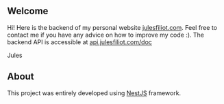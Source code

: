 ## Welcome

Hi! Here is the backend of my personal website [julesfiliot.com](https://julesfiliot.com/). Feel free to contact me if you have any advice on how to improve my code :).
The backend API is accessible at [api.julesfiliot.com/doc](https://api.julesfiliot.com/doc/)

Jules

## About

This project was entirely developed using [NestJS](https://nestjs.com/) framework.
